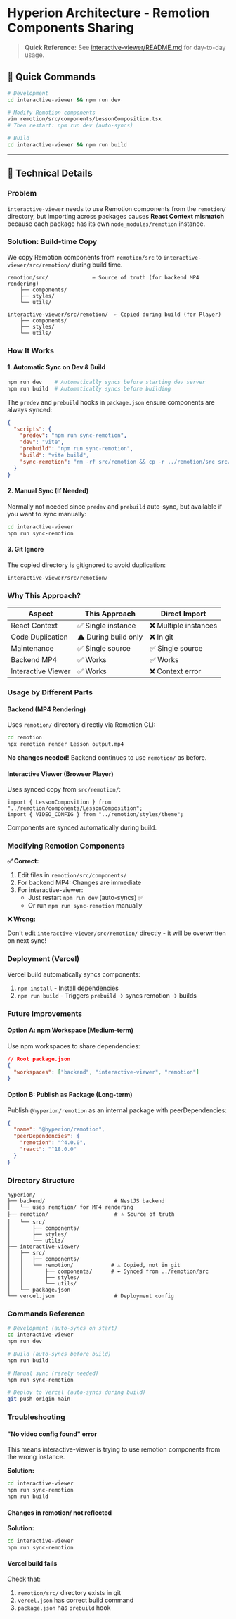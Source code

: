 # Hyperion Architecture - Remotion Components Sharing

> **Quick Reference:** See [interactive-viewer/README.md](interactive-viewer/README.md) for day-to-day usage.

## 🎯 Quick Commands

```bash
# Development
cd interactive-viewer && npm run dev

# Modify Remotion components
vim remotion/src/components/LessonComposition.tsx
# Then restart: npm run dev (auto-syncs)

# Build
cd interactive-viewer && npm run build
```

---

## 📖 Technical Details

### Problem

`interactive-viewer` needs to use Remotion components from the `remotion/` directory, but importing across packages causes **React Context mismatch** because each package has its own `node_modules/remotion` instance.

### Solution: Build-time Copy

We copy Remotion components from `remotion/src` to `interactive-viewer/src/remotion/` during build time.

```
remotion/src/              ← Source of truth (for backend MP4 rendering)
    ├── components/
    ├── styles/
    └── utils/

interactive-viewer/src/remotion/  ← Copied during build (for Player)
    ├── components/
    ├── styles/
    └── utils/
```

### How It Works

#### 1. Automatic Sync on Dev & Build

```bash
npm run dev    # Automatically syncs before starting dev server
npm run build  # Automatically syncs before building
```

The `predev` and `prebuild` hooks in `package.json` ensure components are always synced:

```json
{
  "scripts": {
    "predev": "npm run sync-remotion",
    "dev": "vite",
    "prebuild": "npm run sync-remotion",
    "build": "vite build",
    "sync-remotion": "rm -rf src/remotion && cp -r ../remotion/src src/remotion"
  }
}
```

#### 2. Manual Sync (If Needed)

Normally not needed since `predev` and `prebuild` auto-sync, but available if you want to sync manually:

```bash
cd interactive-viewer
npm run sync-remotion
```

#### 3. Git Ignore

The copied directory is gitignored to avoid duplication:

```gitignore
interactive-viewer/src/remotion/
```

### Why This Approach?

| Aspect             | This Approach        | Direct Import         |
| ------------------ | -------------------- | --------------------- |
| React Context      | ✅ Single instance   | ❌ Multiple instances |
| Code Duplication   | ⚠️ During build only | ❌ In git             |
| Maintenance        | ✅ Single source     | ✅ Single source      |
| Backend MP4        | ✅ Works             | ✅ Works              |
| Interactive Viewer | ✅ Works             | ❌ Context error      |

### Usage by Different Parts

#### Backend (MP4 Rendering)

Uses `remotion/` directory directly via Remotion CLI:

```bash
cd remotion
npx remotion render Lesson output.mp4
```

**No changes needed!** Backend continues to use `remotion/` as before.

#### Interactive Viewer (Browser Player)

Uses synced copy from `src/remotion/`:

```tsx
import { LessonComposition } from "../remotion/components/LessonComposition";
import { VIDEO_CONFIG } from "../remotion/styles/theme";
```

Components are synced automatically during build.

### Modifying Remotion Components

**✅ Correct:**

1. Edit files in `remotion/src/components/`
2. For backend MP4: Changes are immediate
3. For interactive-viewer:
   - Just restart `npm run dev` (auto-syncs) ✅
   - Or run `npm run sync-remotion` manually

**❌ Wrong:**

Don't edit `interactive-viewer/src/remotion/` directly - it will be overwritten on next sync!

### Deployment (Vercel)

Vercel build automatically syncs components:

1. `npm install` - Install dependencies
2. `npm run build` - Triggers `prebuild` → syncs remotion → builds

### Future Improvements

#### Option A: npm Workspace (Medium-term)

Use npm workspaces to share dependencies:

```json
// Root package.json
{
  "workspaces": ["backend", "interactive-viewer", "remotion"]
}
```

#### Option B: Publish as Package (Long-term)

Publish `@hyperion/remotion` as an internal package with peerDependencies:

```json
{
  "name": "@hyperion/remotion",
  "peerDependencies": {
    "remotion": "^4.0.0",
    "react": "^18.0.0"
  }
}
```

### Directory Structure

```
hyperion/
├── backend/                      # NestJS backend
│   └── uses remotion/ for MP4 rendering
├── remotion/                     # ⭐ Source of truth
│   └── src/
│       ├── components/
│       ├── styles/
│       └── utils/
├── interactive-viewer/
│   ├── src/
│   │   ├── components/
│   │   └── remotion/            # ⚠️ Copied, not in git
│   │       ├── components/      # ← Synced from ../remotion/src
│   │       ├── styles/
│   │       └── utils/
│   └── package.json
└── vercel.json                   # Deployment config
```

### Commands Reference

```bash
# Development (auto-syncs on start)
cd interactive-viewer
npm run dev

# Build (auto-syncs before build)
npm run build

# Manual sync (rarely needed)
npm run sync-remotion

# Deploy to Vercel (auto-syncs during build)
git push origin main
```

### Troubleshooting

#### "No video config found" error

This means interactive-viewer is trying to use remotion components from the wrong instance.

**Solution:**

```bash
cd interactive-viewer
npm run sync-remotion
npm run build
```

#### Changes in remotion/ not reflected

**Solution:**

```bash
cd interactive-viewer
npm run sync-remotion
```

#### Vercel build fails

Check that:

1. `remotion/src/` directory exists in git
2. `vercel.json` has correct build command
3. `package.json` has `prebuild` hook
